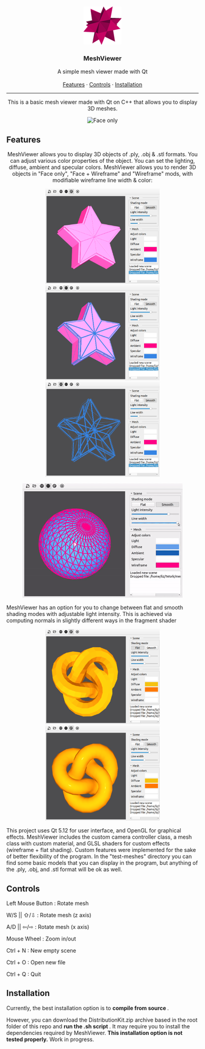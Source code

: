 <br />
<p align="center">
  <a href="">
    <img src="readme/logo.png" alt="Logo" width="100" height="100">
  </a>
  <h3 align="center">MeshViewer</h3>
   <p align="center">
      A simple mesh viewer made with Qt
      <br> <br>
      <a href="#features">Features</a>
      ·
      <a href="#controls">Controls</a>
      ·
      <a href="#installation">Installation</a>
    </p>
</p>
<hr height="1">
<p align="center">
This is a basic mesh viewer made with Qt on C++ that allows you to display 3D meshes.
  <p align="center">
    <img src="readme/spin.gif" alt="Face only">
  </p>
</p>

## Features
<p align="center">
MeshViewer allows you to display 3D objects of .ply, .obj & .stl formats. You can adjust various color properties of the object. You can set the lighting, diffuse, ambient and specular colors. MeshViewer allows you to render 3D objects in "Face only", "Face + Wireframe" and "Wireframe" mods, with modifiable wireframe line width & color:
  <p align="center">
    <img src="readme/modes-face.png" alt="Face only" width="300" height="250">
    <img src="readme/modes-facewf.png" alt="Face + Wireframe" width="300" height="250">
    <img src="readme/modes-wf.png" alt="Wireframe only" width="300" height="250">    
  </p>
  <p align="center">
    <img src="readme/linewidth.gif" alt="Face only" width="420" height="300">
  </p>
  <p>
  MeshViewer has an option for you to change between flat and smooth shading modes with adjustable light intensity. This is achieved via computing normals  in slightly different ways in the fragment shader 
  </p>
    <p align="center">
      <img src="readme/shading-flat.png" alt="Face only" width="300" height="250">
      <img src="readme/shading-smooth.png" alt="Face + Wireframe" width="300" height="250">
    </p>
  <p>
  This project uses Qt 5.12 for user interface, and OpenGL for graphical effects. MeshViewer includes the custom camera controller class, a mesh class with custom material, and GLSL shaders for custom effects (wireframe + flat shading). Custom features were implemented for the sake of better flexibility of the program. In the "test-meshes" directory you can find some basic models that you can display in the program, but anything of the .ply, .obj, and .stl format will be ok as well. 
  </p>
</p>

## Controls
<p align="center">
  <p>Left Mouse Button : Rotate mesh</p>
  <p>W/S || ⇧/⇩	: Rotate mesh (z axis)</p>
  <p>A/D || ⇦/⇨	: Rotate mesh (x axis)</p>
  <p>Mouse Wheel	: Zoom in/out</p>
  <p>Ctrl + N	  : New empty scene</p>
  <p>Ctrl + O	  : Open new file</p>
  <p>Ctrl + Q	  : Quit</p>
</p>

## Installation

<p>
Currently, the best installation option is to <b> compile from source </b>.
</p>
<p>
However, you can download the DistributionKit.zip archive based in the root folder of this repo and <b> run the .sh script </b>. It may require you to install the dependencies required by MeshViewer.
<b> This installation option is not tested properly.</b> Work in progress.
</p>
